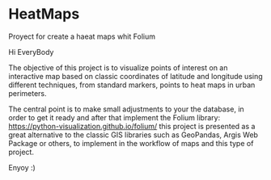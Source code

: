# HeatMaps
Proyect for create a haeat maps whit Folium

Hi EveryBody


The objective of this project is to visualize points of interest on an interactive map 
based on classic coordinates of latitude and longitude using different techniques, 
from standard markers, points to heat maps in urban perimeters.

The central point is to make small adjustments to your the database, in order to get 
it ready and after that implement the Folium library: https://python-visualization.github.io/folium/ 
this project is presented as a great alternative to the classic GIS libraries such as GeoPandas, 
Argis Web Package or others, to implement in the workflow of maps and this type of project.

Enyoy :)
